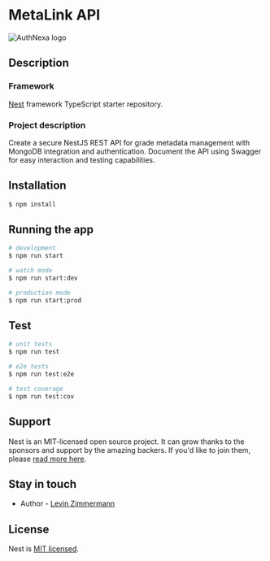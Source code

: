 # MetaLink API
![AuthNexa logo](https://github.com/RikoxCode/AuthNexa/assets/111433435/c2b4752e-3b70-4b97-9c23-11ae9d763d7c)

## Description

### Framework
[Nest](https://github.com/nestjs/nest) framework TypeScript starter repository.

### Project description
Create a secure NestJS REST API for grade metadata management with MongoDB integration and authentication. Document the API using Swagger for easy interaction and testing capabilities.

## Installation

```bash
$ npm install
```

## Running the app

```bash
# development
$ npm run start

# watch mode
$ npm run start:dev

# production mode
$ npm run start:prod
```

## Test

```bash
# unit tests
$ npm run test

# e2e tests
$ npm run test:e2e

# test coverage
$ npm run test:cov
```

## Support

Nest is an MIT-licensed open source project. It can grow thanks to the sponsors and support by the amazing backers. If you'd like to join them, please [read more here](https://docs.nestjs.com/support).

## Stay in touch

- Author - [Levin Zimmermann](mailto:levinzimmermann06@gmail.com)

## License

Nest is [MIT licensed](LICENSE).
